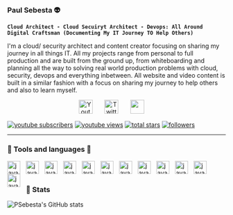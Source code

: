 ### Paul Sebesta 👽

**`Cloud Architect - Cloud Secuiryt Architect - Devops: All Around Digital Craftsman (Documenting My IT Journey TO Help Others)`**

I'm a cloud/ security architect and content creator focusing on sharing my journey in all things IT. All my projects range from personal to full production and are built from the ground up, from whiteboarding and planning all the way to solving real world production problems with cloud, security, devops and everything inbetween. All website and video content is built in a similar fashion with a focus on sharing my journey to help others and also to learn myself.

<!-- Social icons section -->
<p align="center">
  <a href="https://www.youtube.com/channel/UCzcajvoquym6jGuxEPzbi1Q"><img width="32px" alt="Youtube" title="Youtube" src="https://i.imgur.com/hO9o2Tp.png"/></a>
  &#8287;&#8287;&#8287;&#8287;&#8287;
  <a href="https://twitter.com/MyIT_Journey"><img width="32px" alt="Twitter" title="Twitter" src="https://i.imgur.com/skNTvXC.png"/></a>
  &#8287;&#8287;&#8287;&#8287;&#8287;
  <a href="https://www.linkedin.com/in/paul-sebesta/" alt="linkedin" title="linkedin"><img width="32px" src="https://i.imgur.com/avapCTg.png"/></a>
  &#8287;&#8287;&#8287;&#8287;&#8287;
</p>

<!-- Social badges section -->
<p align="left">
  <a href="https://www.youtube.com/channel/UCzcajvoquym6jGuxEPzbi1Q?sub_confirmation=1">
    <img alt="youtube subscribers" title="Subscribe to my YouTube channel" src="https://custom-icon-badges.demolab.com/youtube/channel/subscribers/UCzcajvoquym6jGuxEPzbi1Q?color=%23E05D44&label=SUBSCRIBE&logo=video&logoColor=white&style=for-the-badge&labelColor=CE4630"/></a> 
  <a href="https://www.youtube.com/channel/UCzcajvoquym6jGuxEPzbi1Q">
    <img alt="youtube views" title="YouTube views" src="https://custom-icon-badges.demolab.com/youtube/channel/views/UCzcajvoquym6jGuxEPzbi1Q?color=%23E1AD0E&logo=video&logoColor=white&style=for-the-badge&labelColor=C79600"/></a> 
  <a href="https://github.com/PSebesta?tab=repositories&q=&type=&language=&sort=stargazers">
    <img alt="total stars" title="Total stars on GitHub" src="https://custom-icon-badges.demolab.com/github/stars/Psebesta?color=55960c&style=for-the-badge&labelColor=488207&logo=star"/></a>
  <a href="https://github.com/PSebesta?tab=followers">
    <img alt="followers" title="Follow me on Github" src="https://custom-icon-badges.demolab.com/github/followers/PSebesta?color=236ad3&labelColor=1155ba&style=for-the-badge&logo=person-add&label=Follow&logoColor=white"/></a>
</p>

---

### 🔨 Tools and languages 🔧

<img align="left" alt="java" width="30px" style="padding-right:10px;" src="https://cdn.jsdelivr.net/gh/devicons/devicon/icons/python/python-original.svg" />
<img align="left" alt="java" width="30px" style="padding-right:10px;" src="https://cdn.jsdelivr.net/gh/devicons/devicon/icons/html5/html5-original.svg" />
<img align="left" alt="java" width="30px" style="padding-right:10px;" src="https://cdn.jsdelivr.net/gh/devicons/devicon/icons/css3/css3-original.svg" />
<img align="left" alt="java" width="30px" style="padding-right:10px;" src="https://cdn.jsdelivr.net/gh/devicons/devicon/icons/vscode/vscode-original.svg" />
<img align="left" alt="java" width="30px" style="padding-right:10px;" src="https://cdn.jsdelivr.net/gh/devicons/devicon/icons/azure/azure-original.svg" />
<img align="left" alt="java" width="30px" style="padding-right:10px;" src="https://cdn.jsdelivr.net/gh/devicons/devicon/icons/googlecloud/googlecloud-original.svg" />
<img align="left" alt="java" width="30px" style="padding-right:10px;" src="https://cdn.jsdelivr.net/gh/devicons/devicon/icons/terraform/terraform-original.svg" />
<img align="left" alt="java" width="30px" style="padding-right:10px;" src="https://cdn.jsdelivr.net/gh/devicons/devicon/icons/linux/linux-original.svg" />
<img align="left" alt="java" width="30px" style="padding-right:10px;" src="https://cdn.jsdelivr.net/gh/devicons/devicon/icons/jenkins/jenkins-original.svg" />
<img align="left" alt="java" width="30px" style="padding-right:10px;" src="https://cdn.jsdelivr.net/gh/devicons/devicon/icons/docker/docker-original.svg" />
<img align="left" alt="java" width="30px" style="padding-right:10px;" src="https://cdn.jsdelivr.net/gh/devicons/devicon/icons/ansible/ansible-original.svg" />
<img align="left" alt="java" width="30px" style="padding-right:10px;" src="https://cdn.jsdelivr.net/gh/devicons/devicon/icons/bash/bash-original.svg" />
<br />

#

### 📶 Stats

![PSebesta's GitHub stats](https://github-readme-stats-git-masterrstaa-rickstaa.vercel.app/api?username=PSebesta&theme=radical)





